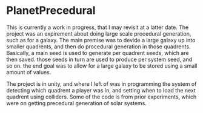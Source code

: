 # PlanetPrecedural

This is currently a work in progress, that I may revisit at a latter date.
The project was an expirement about doing large scale procedural generation, such as for a galaxy.
The main premise was to devide a large galaxy up into smaller quadrents, and then do procedural generation in those quadrents.
Basically, a main seed is used to generate per quadrent seeds, which are then saved. those seeds in turn are used to produce per system seed, and so on. the end goal was to allow for a large galaxy to be stored using a small amount of values.

The project is in unity, and where I left of was in programming the system of detecting which quadrent a player was in, and setting when to load the next quadrent using colliders.
Some of the code is from prior experiments, which were on getting precedural generation of solar systems. 
